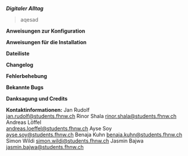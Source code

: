 ***Digitaler Alltag***
> aqesad

**Anweisungen zur Konfiguration**

**Anweisungen für die Installation**

**Dateiliste**

**Changelog**

**Fehlerbehebung**

**Bekannte Bugs**

**Danksagung und Credits**

**Kontaktinformationen:**
Jan Rudolf	
jan.rudolf@students.fhnw.ch
Rinor Shala	
rinor.shala@students.fhnw.ch	
Andreas Löffel	
andreas.loeffel@students.fhnw.ch
Ayse Soy	
ayse.soy@students.fhnw.ch
Benaja Kuhn	
benaja.kuhn@students.fhnw.ch
Simon Wildi	
simon.wildi@students.fhnw.ch
Jasmin Bajwa
jasmin.bajwa@students.fhnw.ch
